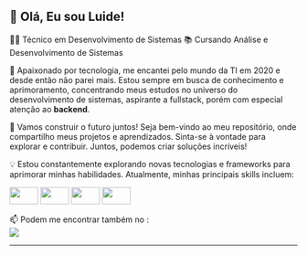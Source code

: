 ## 👋 Olá, Eu sou Luide!

👨‍💻 Técnico em Desenvolvimento de Sistemas
📚 Cursando Análise e Desenvolvimento de Sistemas

🌱 Apaixonado por tecnologia, me encantei pelo mundo da TI em 2020 e desde então não parei mais. Estou sempre em busca de conhecimento e aprimoramento, concentrando meus estudos no universo do desenvolvimento de sistemas, aspirante a fullstack, porém com especial atenção ao **backend**.

🚀 Vamos construir o futuro juntos! Seja bem-vindo ao meu repositório, onde compartilho meus projetos e aprendizados. Sinta-se à vontade para explorar e contribuir. Juntos, podemos criar soluções incríveis!

💡 Estou constantemente explorando novas tecnologias e frameworks para aprimorar minhas habilidades. Atualmente, minhas principais skills incluem:

<div display="inline">
<img width="50" height="30" src="https://cdn.jsdelivr.net/gh/devicons/devicon/icons/html5/html5-original.svg" />
<img width="50" height="30" src="https://cdn.jsdelivr.net/gh/devicons/devicon/icons/css3/css3-original.svg" />
<img width="50" height="30" src="https://cdn.jsdelivr.net/gh/devicons/devicon/icons/javascript/javascript-original.svg" />
<img width="50" height="30" src="https://cdn.jsdelivr.net/gh/devicons/devicon/icons/nodejs/nodejs-plain-wordmark.svg" />   
</div>

📫 Podem me encontrar também no :
</br>
<a href="https://www.linkedin.com/in/luide-santos-de-jesus/" target="_blank">
  <img src="https://img.shields.io/badge/linkedin-%230077B5.svg?style=for-the-badge&logo=linkedin&logoColor=white">
</a>


<hr>
  
